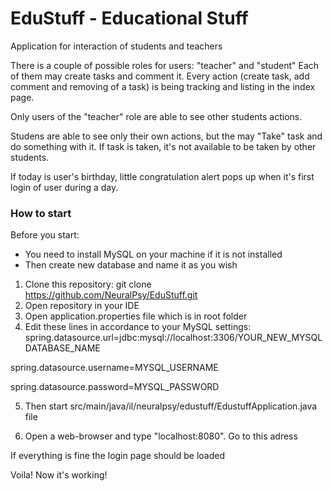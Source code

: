 # EduStuff - Educational Stuff
Application for interaction of students and teachers


There is a couple of possible roles for users: "teacher" and "student"
Each of them may create tasks and comment it. Every action (create task, add comment and removing of a task) is being tracking and listing in the index page.

Only users of the "teacher" role are able to see other students actions.

Studens are able to see only their own actions, but the may "Take" task and do something with it.
If task is taken, it's not available to be taken by other students.

If today is user's birthday, little congratulation alert pops up when it's first login of user during a day.





### How to start

Before you start:
* You need to install MySQL on your machine if it is not installed
* Then create new database and name it as you wish

1. Clone this repository: git clone https://github.com/NeuralPsy/EduStuff.git
2. Open repository in your IDE
3. Open application.properties file which is in root folder
4. Edit these lines in accordance to your MySQL settings:
spring.datasource.url=jdbc:mysql://localhost:3306/YOUR_NEW_MYSQLDATABASE_NAME

spring.datasource.username=MYSQL_USERNAME

spring.datasource.password=MYSQL_PASSWORD

5. Then start src/main/java/il/neuralpsy/edustuff/EdustuffApplication.java file

6. Open a web-browser and type "localhost:8080". Go to this adress

If everything is fine the login page should be loaded

Voila! Now it's working!

